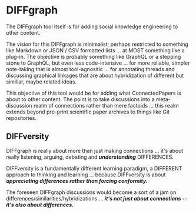 # DIFFgraph

The DIFFgraph tool itself is for adding social knowledge engineering to other content. 

The vision for this DIFFgraph is minimalist; perhaps restricted to something like Markdown or JSON / CSV formatted lists ... at MOST something like a plug-in. The objective is probably something like GraphQL or a stepping stone to GraphQL, but even less code-intensive ... for more reliable, simpler note-taking that is almost tool-agnositic ... for annotating threads and discussing graphical linkages that are about hybridization of different but similiar, maybe related ideas.

This objective of this tool would be for adding what ConnectedPapers is about to other content. The point is to take discussions into a meta-discussion realm of connections rather than mere factoids ... this realm extends beyond pre-print scientific paper archives to things like Git repositories. 

## DIFFversity

DIFFgraph is really about more than just making connections ... it's about really listening, arguing, debating and ***understanding*** DIFFERENCES. 

DIFFversity is a fundamentally different learning paradigm, a DIFFERENT approach to thinking and learning ... because DIFFversity is about ***appreciating differences rather than forcing conformity.***

The foreseen DIFFgraph discussions would become a sort of a jam on differences/similarities/hybridizations ... ***it's not just about connections -- it's also about differences.***

